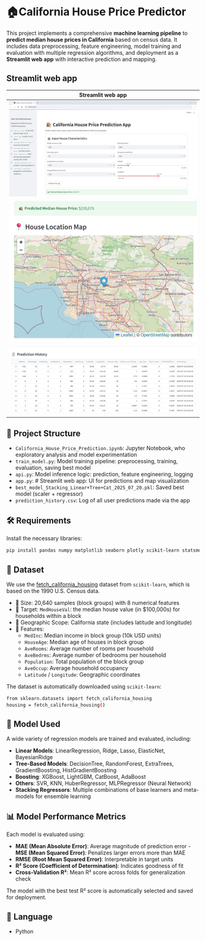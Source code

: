 # 🏠California House Price Predictor

This project implements a comprehensive **machine learning pipeline** to **predict median house prices in California** based on census data. It includes data preprocessing, feature engineering, model training and evaluation with multiple regression algorithms, and deployment as a **Streamlit web app** with interactive prediction and mapping.

## Streamlit web app

| Streamlit web app                          |
| ------------------------------------------ |
| ![streamlit](images/streamlit.jpg)         |
| ![streamlit2](images/streamlit2.jpg)       |
| ![streamlit3](images/streamlit3.jpg)       |


## 📁 Project Structure

- `California_House_Price_Prediction.ipynb`: Jupyter Notebook, who exploratory analysis and model experimentation
- `train_model.py`: Model training pipeline: preprocessing, training, evaluation, saving best model
- `api.py`: Model inference logic: prediction, feature engineering, logging
- `app.py`: # Streamlit web app: UI for predictions and map visualization
- `best_model_Stacking_Linear+Tree+Cat_2025_07_20.pkl`: Saved best model (scaler + regressor)
- `prediction_history.csv`: Log of all user predictions made via the app


## 🛠️ Requirements

Install the necessary libraries:

```bash
pip install pandas numpy matplotlib seaborn plotly scikit-learn statsmodels scipy xgboost lightgbm catboost folium streamlit-folium streamlit
```


## 📂 Dataset

We use the [fetch_california_housing](https://scikit-learn.org/stable/modules/generated/sklearn.datasets.fetch_california_housing.html) dataset from `scikit-learn`, which is based on the 1990 U.S. Census data.
- 📌 Size: 20,640 samples (block groups) with 8 numerical features
- 🎯 Target: `MedHouseVal`: the median house value (in $100,000s) for households within a block
- 📍 Geographic Scope: California state (includes latitude and longitude)
- 🧮 Features:
    - `MedInc`: Median income in block group (10k USD units)
    - `HouseAge`: Median age of houses in block group
    - `AveRooms`: Average number of rooms per household
    - `AveBedrms`: Average number of bedrooms per household
    - `Population`: Total population of the block group
    - `AveOccup`: Average household occupancy
    - `Latitude` / `Longitude`: Geographic coordinates

The dataset is automatically downloaded using `scikit-learn`:
```bash
from sklearn.datasets import fetch_california_housing
housing = fetch_california_housing()
```


## 🧠 Model Used

A wide variety of regression models are trained and evaluated, including:
- **Linear Models**: LinearRegression, Ridge, Lasso, ElasticNet, BayesianRidge
- **Tree-Based Models**: DecisionTree, RandomForest, ExtraTrees, GradientBoosting, HistGradientBoosting
- **Boosting**: XGBoost, LightGBM, CatBoost, AdaBoost
- **Others**: SVR, KNN, HuberRegressor, MLPRegressor (Neural Network)
- **Stacking Regressors**: Multiple combinations of base learners and meta-models for ensemble learning


## 📊 Model Performance Metrics
Each model is evaluated using:
- **MAE (Mean Absolute Error)**: Average magnitude of prediction error
-**MSE (Mean Squared Error)**: Penalizes larger errors more than MAE
- **RMSE (Root Mean Squared Error)**: Interpretable in target units
- **R² Score (Coefficient of Determination)**: Indicates goodness of fit
- **Cross-Validation R²**: Mean R² score across folds for generalization check

The model with the best test R² score is automatically selected and saved for deployment.


## 📘 Language

- Python